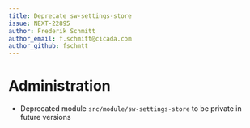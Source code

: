 ```yaml
---
title: Deprecate sw-settings-store
issue: NEXT-22895
author: Frederik Schmitt
author_email: f.schmitt@cicada.com
author_github: fschmtt
---
```

# Administration
* Deprecated module `src/module/sw-settings-store` to be private in future versions
